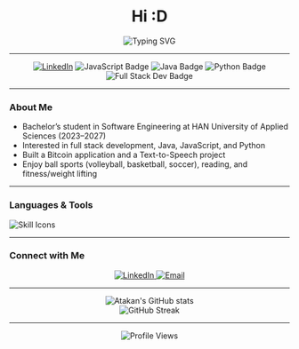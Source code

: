 <!-- Profile README - Atakan Ozkan -->

<h1 align="center">Hi :D</h1>

<p align="center">
  <img src="https://readme-typing-svg.demolab.com?font=Fira+Code&pause=1000&color=8A2BE2&center=true&vCenter=true&multiline=true&width=435&lines=Software+Engineer;Bitcoin+%26+TTS+App+Builder;Ball+Sports+Fan+%7C+Fitness+Enthusiast" alt="Typing SVG" />
</p>

---

<p align="center">
  <a href="https://www.linkedin.com/in/atakan-ozkan-186550357/"><img src="https://img.shields.io/badge/LinkedIn-Atakan%20Ozkan-blue?logo=linkedin" alt="LinkedIn"></a>
  <img src="https://img.shields.io/badge/JavaScript-F7DF1E?logo=javascript&logoColor=black&style=for-the-badge" alt="JavaScript Badge"/>
  <img src="https://img.shields.io/badge/Java-ED8B00?logo=java&logoColor=white&style=for-the-badge" alt="Java Badge"/>
  <img src="https://img.shields.io/badge/Python-3776AB?logo=python&logoColor=white&style=for-the-badge" alt="Python Badge"/>
  <img src="https://img.shields.io/badge/Full%20Stack%20Dev-323330?logo=web&logoColor=white&style=for-the-badge" alt="Full Stack Dev Badge"/>
</p>

---

### About Me

- Bachelor’s student in Software Engineering at HAN University of Applied Sciences (2023–2027)
- Interested in full stack development, Java, JavaScript, and Python
- Built a Bitcoin application and a Text-to-Speech project
- Enjoy ball sports (volleyball, basketball, soccer), reading, and fitness/weight lifting

---

### Languages & Tools

<p align="left">
  <img src="https://skillicons.dev/icons?i=js,java,python,html,css,git,react" alt="Skill Icons"/>
</p>

---

### Connect with Me

<p align="center">
  <a href="https://www.linkedin.com/in/atakan-ozkan-186550357/">
    <img src="https://img.shields.io/badge/LinkedIn-blue?style=for-the-badge&logo=linkedin" alt="LinkedIn"/>
  </a>
  <a href="mailto:mma.ozkan@student.han.nl">
    <img src="https://img.shields.io/badge/Email-D14836?style=for-the-badge&logo=gmail&logoColor=white" alt="Email"/>
  </a>
</p>

---

<div align="center">
  <img src="https://github-readme-stats.vercel.app/api?username=Atatuber&show_icons=true&theme=radical" alt="Atakan's GitHub stats"/>
  <br>
  <img src="https://github-readme-streak-stats.herokuapp.com/?user=Atatuber&theme=radical" alt="GitHub Streak"/>
</div>

---

<p align="center">
  <img src="https://komarev.com/ghpvc/?username=Atatuber&style=flat-square&color=blue" alt="Profile Views"/>
</p>
